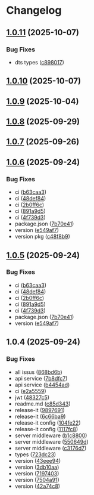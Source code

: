 # Changelog

## [1.0.11](https://github.com/Alyvro/api-service/compare/v1.0.10...v1.0.11) (2025-10-07)

### Bug Fixes

* dts types ([c898017](https://github.com/Alyvro/api-service/commit/c898017941cd8dd31d5f87e43143366478440879))

## [1.0.10](https://github.com/Alyvro/api-service/compare/v1.0.9...v1.0.10) (2025-10-07)

## [1.0.9](https://github.com/Alyvro/api-service/compare/v1.0.8...v1.0.9) (2025-10-04)

## [1.0.8](https://github.com/Alyvro/api-service/compare/v1.0.7...v1.0.8) (2025-09-29)

## [1.0.7](https://github.com/Alyvro/api-service/compare/v1.0.6...v1.0.7) (2025-09-26)

## [1.0.6](https://github.com/Alyvro/api-service/compare/v1.0.4...v1.0.6) (2025-09-24)

### Bug Fixes

* ci ([b63caa3](https://github.com/Alyvro/api-service/commit/b63caa3f63d5f00c16e351929823e05f7cce3814))
* ci ([48def84](https://github.com/Alyvro/api-service/commit/48def84520bc00cba85ae4c3a40c4ee61d179bb5))
* ci ([2b0ff6c](https://github.com/Alyvro/api-service/commit/2b0ff6c4318547ec23ab824e8f72f929e5bb76d0))
* ci ([891a9d5](https://github.com/Alyvro/api-service/commit/891a9d5629a8f74c7ba894f6896745fedcffc4fc))
* ci ([4f739d3](https://github.com/Alyvro/api-service/commit/4f739d372d2d3932f985bae828879b6b271cd541))
* package.json ([7b70e41](https://github.com/Alyvro/api-service/commit/7b70e419d08853a58f86138c6def5d62e31858c9))
* version ([e549af7](https://github.com/Alyvro/api-service/commit/e549af7681c93efa3c69cf780d9e7b7cb7027412))
* version pkg ([c48f8b9](https://github.com/Alyvro/api-service/commit/c48f8b95ebaccdaad09074864a6c25183a5abfa8))

## [1.0.5](https://github.com/Alyvro/api-service/compare/v1.0.4...v1.0.5) (2025-09-24)

### Bug Fixes

* ci ([b63caa3](https://github.com/Alyvro/api-service/commit/b63caa3f63d5f00c16e351929823e05f7cce3814))
* ci ([48def84](https://github.com/Alyvro/api-service/commit/48def84520bc00cba85ae4c3a40c4ee61d179bb5))
* ci ([2b0ff6c](https://github.com/Alyvro/api-service/commit/2b0ff6c4318547ec23ab824e8f72f929e5bb76d0))
* ci ([891a9d5](https://github.com/Alyvro/api-service/commit/891a9d5629a8f74c7ba894f6896745fedcffc4fc))
* ci ([4f739d3](https://github.com/Alyvro/api-service/commit/4f739d372d2d3932f985bae828879b6b271cd541))
* package.json ([7b70e41](https://github.com/Alyvro/api-service/commit/7b70e419d08853a58f86138c6def5d62e31858c9))
* version ([e549af7](https://github.com/Alyvro/api-service/commit/e549af7681c93efa3c69cf780d9e7b7cb7027412))

## 1.0.4 (2025-09-24)

### Bug Fixes

- all issus ([868bd6b](https://github.com/Alyvro/api-service/commit/868bd6bfa3c2983f5c683a26d26ed1e15456a9a2))
- api service ([7b8dfc7](https://github.com/Alyvro/api-service/commit/7b8dfc717e84e79dd492a76aecfa570cc22985df))
- api service ([b4454ad](https://github.com/Alyvro/api-service/commit/b4454ad8c08758d4c1f88a6c1554ac9784edebbb))
- ci ([e2a5559](https://github.com/Alyvro/api-service/commit/e2a555958916dcea2ec6323fd398674970e96364))
- jwt ([48327c5](https://github.com/Alyvro/api-service/commit/48327c5ef6753bd7200017d63bde8d251067aa6f))
- readme.md ([c85d343](https://github.com/Alyvro/api-service/commit/c85d3432c9e825bb5b5eff5fe724f3c15b07d3f9))
- release-it ([9897691](https://github.com/Alyvro/api-service/commit/9897691bf58475b1a4ecbc912617fe88cd50ea8c))
- release-it ([6c66ba9](https://github.com/Alyvro/api-service/commit/6c66ba9b2083e2906d1fff6965e7527a6db8492f))
- release-it config ([104fe22](https://github.com/Alyvro/api-service/commit/104fe224738d96113a7837f693fdb67eb5c4a179))
- release-it config ([1117fc8](https://github.com/Alyvro/api-service/commit/1117fc86acb980b1786fe73a43829dde2b3958ad))
- server middleware ([b1c8800](https://github.com/Alyvro/api-service/commit/b1c8800e092f23506057e400385f2591ae91d384))
- server middleware ([550649d](https://github.com/Alyvro/api-service/commit/550649de62b50605f2309de1f1a15e6b5920a214))
- server middleware ([c3176d7](https://github.com/Alyvro/api-service/commit/c3176d724f4a17b1a392d4a0b20326221634d56a))
- types ([723dc23](https://github.com/Alyvro/api-service/commit/723dc231e080bca1a05b5b7d305700d1e57d4722))
- version ([43eee94](https://github.com/Alyvro/api-service/commit/43eee945a6d5f75cba4f54bade495722f24500d0))
- version ([3db10aa](https://github.com/Alyvro/api-service/commit/3db10aafbce9a029617723cd0ad4e86c57c8d060))
- version ([7197403](https://github.com/Alyvro/api-service/commit/719740395bd6f88abbb1350a17ce35f359ebed8b))
- version ([7504a91](https://github.com/Alyvro/api-service/commit/7504a91f1e8473573e2efee77dc2f23f6384ad08))
- version ([42a74c8](https://github.com/Alyvro/api-service/commit/42a74c8a8267d7aea0c9f9aaae6412fc6a25566b))
